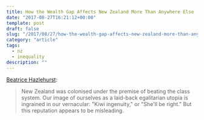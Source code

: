 ```yaml
---
title: How the Wealth Gap Affects New Zealand More Than Anywhere Else
date: "2017-08-27T16:21:12+00:00"
template: post
draft: false
slug: "/2017/08/27/how-the-wealth-gap-affects-new-zealand-more-than-anywhere-else/"
category: "article"
tags:
  - nz
  - inequality
description: ""
---
```


[Beatrice Hazlehurst](https://www.vice.com/en_au/article/wdagyb/we-asked-an-expert-how-bad-new-zealands-inequality-crisis-really-is):

> New Zealand was colonised under the premise of beating the class system. Our image of ourselves as a laid-back egalitarian utopia is ingrained in our vernacular: "Kiwi ingenuity," or "She'll be right." But this reputation appears to be misleading.
